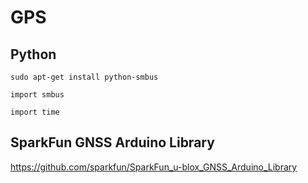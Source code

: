 # GPS

## Python

``sudo apt-get install python-smbus``

``import smbus``

``import time``

## SparkFun GNSS Arduino Library
https://github.com/sparkfun/SparkFun_u-blox_GNSS_Arduino_Library
